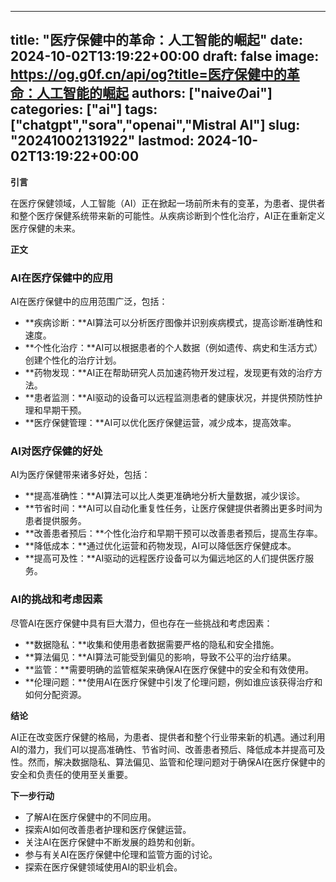 
---
title: "医疗保健中的革命：人工智能的崛起"
date: 2024-10-02T13:19:22+00:00
draft: false
image: https://og.g0f.cn/api/og?title=医疗保健中的革命：人工智能的崛起
authors: ["naiveのai"]
categories: ["ai"]
tags: ["chatgpt","sora","openai","Mistral AI"]
slug: "20241002131922"
lastmod: 2024-10-02T13:19:22+00:00
---
**引言**

在医疗保健领域，人工智能（AI）正在掀起一场前所未有的变革，为患者、提供者和整个医疗保健系统带来新的可能性。从疾病诊断到个性化治疗，AI正在重新定义医疗保健的未来。

**正文**

### AI在医疗保健中的应用

AI在医疗保健中的应用范围广泛，包括：

- **疾病诊断：**AI算法可以分析医疗图像并识别疾病模式，提高诊断准确性和速度。
- **个性化治疗：**AI可以根据患者的个人数据（例如遗传、病史和生活方式）创建个性化的治疗计划。
- **药物发现：**AI正在帮助研究人员加速药物开发过程，发现更有效的治疗方法。
- **患者监测：**AI驱动的设备可以远程监测患者的健康状况，并提供预防性护理和早期干预。
- **医疗保健管理：**AI可以优化医疗保健运营，减少成本，提高效率。

### AI对医疗保健的好处

AI为医疗保健带来诸多好处，包括：

- **提高准确性：**AI算法可以比人类更准确地分析大量数据，减少误诊。
- **节省时间：**AI可以自动化重复性任务，让医疗保健提供者腾出更多时间为患者提供服务。
- **改善患者预后：**个性化治疗和早期干预可以改善患者预后，提高生存率。
- **降低成本：**通过优化运营和药物发现，AI可以降低医疗保健成本。
- **提高可及性：**AI驱动的远程医疗设备可以为偏远地区的人们提供医疗服务。

### AI的挑战和考虑因素

尽管AI在医疗保健中具有巨大潜力，但也存在一些挑战和考虑因素：

- **数据隐私：**收集和使用患者数据需要严格的隐私和安全措施。
- **算法偏见：**AI算法可能受到偏见的影响，导致不公平的治疗结果。
- **监管：**需要明确的监管框架来确保AI在医疗保健中的安全和有效使用。
- **伦理问题：**使用AI在医疗保健中引发了伦理问题，例如谁应该获得治疗和如何分配资源。

**结论**

AI正在改变医疗保健的格局，为患者、提供者和整个行业带来新的机遇。通过利用AI的潜力，我们可以提高准确性、节省时间、改善患者预后、降低成本并提高可及性。然而，解决数据隐私、算法偏见、监管和伦理问题对于确保AI在医疗保健中的安全和负责任的使用至关重要。

**下一步行动**

- 了解AI在医疗保健中的不同应用。
- 探索AI如何改善患者护理和医疗保健运营。
- 关注AI在医疗保健中不断发展的趋势和创新。
- 参与有关AI在医疗保健中伦理和监管方面的讨论。
- 探索在医疗保健领域使用AI的职业机会。